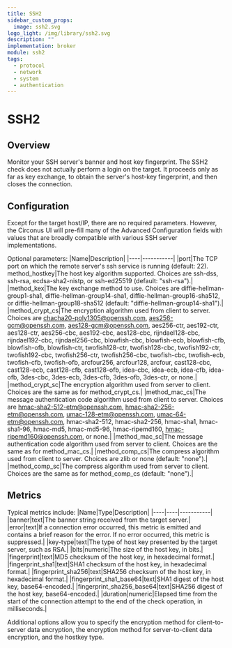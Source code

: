 ```yaml
---
title: SSH2
sidebar_custom_props:
  image: ssh2.svg
logo_light: /img/library/ssh2.svg
description: ""
implementation: broker
module: ssh2
tags:
  - protocol
  - network
  - system
  - authentication
---
```


# SSH2

## Overview

Monitor your SSH server's banner and host key fingerprint. The SSH2 check does not actually perform a login on the target. It proceeds only as far as key exchange, to obtain the server's host-key fingerprint, and then closes the connection.

## Configuration

Except for the target host/IP, there are no required parameters. However, the Circonus UI will pre-fill many of the Advanced Configuration fields with values that are broadly compatible with various SSH server implementations.

Optional parameters:
|Name|Description|
|----|-----------|
|port|The TCP port on which the remote server's ssh service is running (default: 22).
method_hostkey|The host key algorithm supported. Choices are ssh-dss, ssh-rsa, ecdsa-sha2-nistp, or ssh-ed25519 (default: "ssh-rsa").|
|method_kex|The key exchange method to use. Choices are diffie-hellman-group1-sha1, diffie-hellman-group14-sha1, diffie-hellman-group16-sha512, or diffie-hellman-group18-sha512 (default: "diffie-hellman-group14-sha1").|
|method_crypt_cs|The encryption algorithm used from client to server. Choices are chacha20-poly1305@openssh.com, aes256-gcm@openssh.com, aes128-gcm@openssh.com, aes256-ctr, aes192-ctr, aes128-ctr, aes256-cbc, aes192-cbc, aes128-cbc, rijndael128-cbc, rijndael192-cbc, rijndael256-cbc, blowfish-cbc, blowfish-ecb, blowfish-cfb, blowfish-ofb, blowfish-ctr, twofish128-ctr, twofish128-cbc, twofish192-ctr, twofish192-cbc, twofish256-ctr, twofish256-cbc, twofish-cbc, twofish-ecb, twofish-cfb, twofish-ofb, arcfour256, arcfour128, arcfour, cast128-cbc, cast128-ecb, cast128-cfb, cast128-ofb, idea-cbc, idea-ecb, idea-cfb, idea-ofb, 3des-cbc, 3des-ecb, 3des-cfb, 3des-ofb, 3des-ctr, or none.|
|method_crypt_sc|The encryption algorithm used from server to client. Choices are the same as for method_crypt_cs.|
|method_mac_cs|The message authentication code algorithm used from client to server. Choices are hmac-sha2-512-etm@openssh.com, hmac-sha2-256-etm@openssh.com, umac-128-etm@openssh.com, umac-64-etm@openssh.com, hmac-sha2-512, hmac-sha2-256, hmac-sha1, hmac-sha1-96, hmac-md5, hmac-md5-96, hmac-ripemd160, hmac-ripemd160@openssh.com, or none.|
|method_mac_sc|The message authentication code algorithm used from server to client. Choices are the same as for method_mac_cs.|
|method_comp_cs|The compress algorithm used from client to server. Choices are zlib or none (default: "none").|
|method_comp_sc|The compress algorithm used from server to client. Choices are the same as for method_comp_cs (default: "none").|

## Metrics

Typical metrics include:
|Name|Type|Description|
|----|----|-----------|
|banner|text|The banner string received from the target server.|
|error|text|If a connection error occurred, this metric is emitted and contains a brief reason for the error. If no error occurred, this metric is suppressed.|
|key-type|text|The type of host key presented by the target server, such as RSA.|
|bits|numeric|The size of the host key, in bits.|
|fingerprint|text|MD5 checksum of the host key, in hexadecimal format.|
|fingerprint_sha1|text|SHA1 checksum of the host key, in hexadecimal format.|
|fingerprint_sha256|text|SHA256 checksum of the host key, in hexadecimal format.|
|fingerprint_sha1_base64|text|SHA1 digest of the host key, base64-encoded.|
|fingerprint_sha256_base64|text|SHA256 digest of the host key, base64-encoded.|
|duration|numeric|Elapsed time from the start of the connection attempt to the end of the check operation, in milliseconds.|

Additional options allow you to specify the encryption method for client-to-server data encryption, the encryption method for server-to-client data encryption, and the hostkey type.
